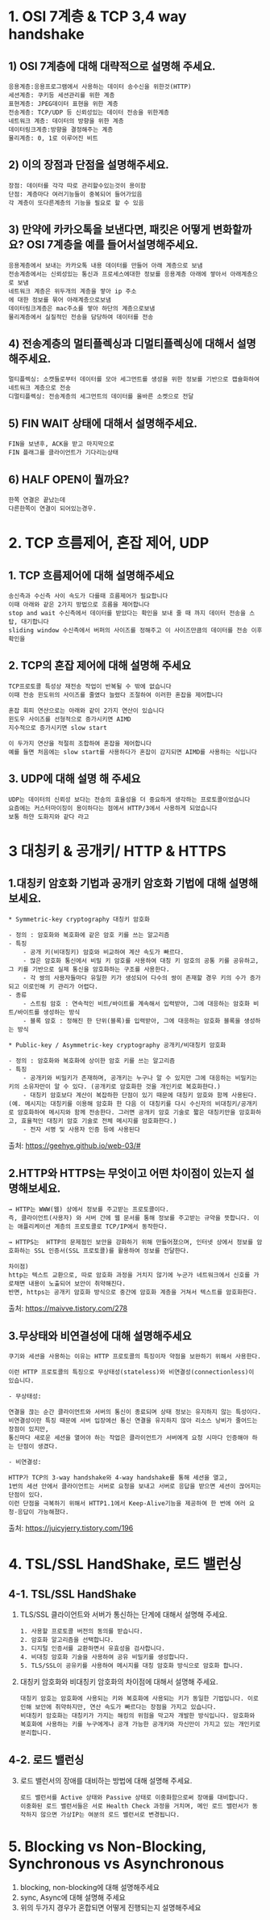 # 1. OSI 7계층 & TCP 3,4 way handshake
## 1) OSI 7계층에 대해 대략적으로 설명해 주세요.
```
응용계층:응용프로그램에서 사용하는 데이터 송수신을 위한것(HTTP)
세션계층: 쿠키등 세션관리를 위한 계층
표현계층: JPEG데이터 표현을 위한 계층
전송계층: TCP/UDP 등 신뢰성있는 데이터 전송을 위한계층
네트워크 계층: 데이터의 방향을 위한 계층
데이터링크계층:방향을 결정해주는 계층
물리계층: 0, 1로 이루어진 비트
```
## 2) 이의 장점과 단점을 설명해주세요.
```
장점: 데이터를 각각 따로 관리할수있는것이 용이함
단점: 계층마다 여러기능들이 중복되어 들어가있음
각 계층이 또다른계층의 기능을 필요로 할 수 있음
```
## 3) 만약에 카카오톡을 보낸다면, 패킷은 어떻게 변화할까요? OSI 7계층을 예를 들어서설명해주세요.
```
응용계층에서 보내는 카카오톡 내용 데이터를 만들어 아래 계층으로 보냄
전송계층에서는 신뢰성있는 통신과 프로세스에대한 정보를 응용계층 아래에 쌓아서 아래계층으로 보냄
네트워크 계층은 위두개의 계층을 쌓아 ip 주소 
에 대한 정보를 묶어 아래계층으로보냄
데이터링크계층은 mac주소를 쌓아 하단의 계층으로보냄
물리계층에서 실질적인 전송을 담당하여 데이터를 전송
```
## 4) 전송계층의 멀티플렉싱과 디멀티플렉싱에 대해서 설명해주세요.
```
멀티플렉싱: 소캣들로부터 데이터를 모아 세그먼트를 생성을 위한 정보를 기반으로 캡슐화하여 네트워크 계층으로 전송
디멀티플렉싱: 전송계층의 세그먼트의 데이터를 올바른 소켓으로 전달
```

## 5) FIN WAIT 상태에 대해서 설명해주세요.
```
FIN을 보낸후, ACK을 받고 마지막으로 
FIN 플래그를 클라이언트가 기다리는상태
```

## 6) HALF OPEN이 뭘까요?
```
한쪽 연결은 끝났는데
다른한쪽이 연결이 되어있는경우.
```

# 2. TCP 흐름제어, 혼잡 제어, UDP

## 1. TCP 흐름제어에 대해 설명해주세요
```
송신측과 수신측 사이 속도가 다를때 흐름제어가 필요합니다
이때 아래와 같은 2가지 방법으로 흐름을 제어합니다
stop and wait 수신측에서 데이터를 받았다는 확인을 보내 줄 때 까지 데이터 전송을 스탑, 대기합니다
sliding window 수신측에서 버퍼의 사이즈를 정해주고 이 사이즈만큼의 데이터를 전송 이후 확인을 
```

## 2. TCP의 혼잡 제어에 대해 설명해 주세요
```
TCP프로토콜 특성상 재전송 작업이 반복될 수 밖에 없습니다
이때 전송 윈도위의 사이즈를 줄였다 늘렸다 조절하여 이러한 혼잡을 제어합니다

혼잡 회피 연산으로는 아래와 같이 2가지 연산이 있습니다
윈도우 사이즈를 선형적으로 증가시키면 AIMD
지수적으로 증가시키면 slow start

이 두가지 연산을 적절히 조합하여 혼잡을 제어합니다
예를 들면 처음에는 slow start를 사용하다가 혼잡이 감지되면 AIMD를 사용하는 식입니다
```
## 3. UDP에 대해 설명 해 주세요
```
UDP는 데이터의 신뢰성 보다는 전송의 효율성을 더 중요하게 생각하는 프로토콜이었습니다
요즘에는 커스터마이징이 용이하다는 점에서 HTTP/3에서 사용하게 되었습니다
보통 하얀 도화지와 같다 라고 
```

# 3 대칭키 & 공개키/ HTTP & HTTPS

## 1.대칭키 암호화 기법과 공개키 암호화 기법에 대해 설명해보세요.
```
* Symmetric-key cryptography 대칭키 암호화

- 정의 : 암호화와 복호화에 같은 암호 키를 쓰는 알고리즘
- 특징
    - 공개 키(비대칭키) 암호와 비교하여 계산 속도가 빠르다.
    - 많은 암호화 통신에서 비밀 키 암호를 사용하여 대칭 키 암호의 공통 키를 공유하고, 그 키를 기반으로 실제 통신을 암호화하는 구조를 사용한다.
    - 각 쌍의 사용자들마다 유일한 키가 생성되어 다수의 쌍이 존재할 경우 키의 수가 증가되고 이로인해 키 관리가 어렵다.
- 종류
    - 스트림 암호 : 연속적인 비트/바이트를 계속해서 입력받아, 그에 대응하는 암호화 비트/바이트를 생성하는 방식
    - 블록 암호 : 정해진 한 단위(블록)를 입력받아, 그에 대응하는 암호화 블록을 생성하는 방식

* Public-key / Asymmetric-key cryptography 공개키/비대칭키 암호화

- 정의 : 암호화와 복호화에 상이한 암호 키를 쓰는 알고리즘
- 특징
    - 공개키와 비밀키가 존재하며, 공개키는 누구나 알 수 있지만 그에 대응하는 비밀키는 키의 소유자만이 알 수 있다. (공개키로 암호화한 것을 개인키로 복호화한다.)
    - 대칭키 암호보다 계산이 복잡하한 단점이 있기 때문에 대칭키 암호와 함께 사용된다. (예. 메시지는 대칭키를 이용해 암호화 한 다음 이 대칭키를 다시 수신자의 비대칭키/공개키로 암호화하여 메시지와 함께 전송한다. 그러면 공개키 암호 기술로 짧은 대칭키만을 암호화하고, 효율적인 대칭키 암호 기술로 전체 메시지를 암호화한다.)
    - 전자 서명 및 사용자 인증 등에 사용된다
```
출처: https://geehye.github.io/web-03/#

## 2.HTTP와 HTTPS는 무엇이고 어떤 차이점이 있는지  설명해보세요.
```
→ HTTP는 WWW(웹) 상에서 정보를 주고받는 프로토콜이다.
즉, 클라이언트(사용자) 와 서버 간에 웹 문서를 통해 정보를 주고받는 규약을 뜻합니다. 이는 애플리케이션 계층의 프로토콜로 TCP/IP에서 동작한다.

→ HTTPS는  HTTP의 문제점인 보안을 강화하기 위해 만들어졌으며, 인터넷 상에서 정보를 암호화하는 SSL 인증서(SSL 프로토콜)를 활용하여 정보를 전달한다.

차이점)
http는 텍스트 교환으로, 따로 암호화 과정을 거치지 않기에 누군가 네트워크에서 신호를 가로채면 내용이 노출되어 보안이 취약해진다. 
반면, https는 공개키 암호화 방식으로 중간에 암호화 계층을 거쳐서 텍스트를 암호화한다.
```
출처: https://maivve.tistory.com/278

## 3.무상태와 비연결성에 대해 설명해주세요
```
쿠기와 세션을 사용하는 이유는 HTTP 프로토콜의 특징이자 약점을 보완하기 위해서 사용한다.

이런 HTTP 프로토콜의 특징으로 무상태성(stateless)와 비연결성(connectionless)이 있습니다.

- 무상태성:

연결을 끊는 순간 클라이언트와 서버의 통신이 종료되며 상태 정보는 유지하지 않는 특성이다.
비연결성이란 특징 때문에 서버 입장에선 통신 연결을 유지하지 않아 리소스 낭비가 줄어드는 장점이 있지만, 
통신마다 새로운 세션을 열어야 하는 작업은 클라이언트가 서버에게 요청 시마다 인증해야 하는 단점이 생겼다.

- 비연결성:

HTTP가 TCP의 3-way handshake와 4-way handshake를 통해 세션을 열고, 
1번의 세션 안에서 클라이언트는 서버로 요청을 보내고 서버로 응답을 받으면 세션이 끊어지는 단점이 있다.
이런 단점을 극복하기 위해서 HTTP1.1에서 Keep-Alive기능을 제공하여 한 번에 여러 요청-응답이 가능해졌다.

```
출처: https://juicyjerry.tistory.com/196


# 4. TSL/SSL HandShake, 로드 밸런싱
## 4-1. TSL/SSL HandShake
1. TLS/SSL 클라이언트와 서버가 통신하는 단계에 대해서 설명해 주세요.
    ``` 
    1. 사용할 프로토콜 버전의 동의를 받습니다.
    2. 암호화 알고리즘을 선택합니다.
    3. 디지털 인증서를 교환하면서 유효성을 검사합니다.
    4. 비대칭 암호화 기술을 사용하여 공유 비밀키를 생성합니다.
    5. TLS/SSL이 공유키를 사용하여 메시지를 대칭 암호화 방식으로 암호화 합니다.
    ``` 
2. 대칭키 암호화와 비대칭키 암호화의 차이점에 대해서 설명해 주세요.
    ```
    대칭키 암호는 암호화에 사용되는 키와 복호화에 사용되는 키가 동일한 기법입니다. 이로 인해 보안에 취약하지만, 연산 속도가 빠르다는 장점을 가지고 있습니다.
    비대칭키 암호화는 대칭키가 가지는 해킹의 위험을 막고자 개발한 방식입니다. 암호화와 복호화에 사용하는 키를 누구에게나 공개 가능한 공개키와 자신만이 가지고 있는 개인키로 분리합니다.

    ```
## 4-2. 로드 밸런싱
3. 로드 밸런서의 장애를 대비하는 방법에 대해 설명해 주세요.
    ```
    로드 밸런서를 Active 상태와 Passive 상태로 이중화함으로써 장애를 대비합니다.
    이중화된 로드 밸런서들은 서로 Health Check 과정을 거치며, 메인 로드 밸런서가 동작하지 않으면 가상IP는 여분의 로드 밸런서로 변경됩니다.
    ```
    
# 5. Blocking vs Non-Blocking, Synchronous vs Asynchronous

1. blocking, non-blocking에 대해 설명해주세요
2. sync, Async에 대해 설명해 주세요
3. 위의 두가지 경우가 혼합되면 어떻게 진행되는지 설명해주세요

